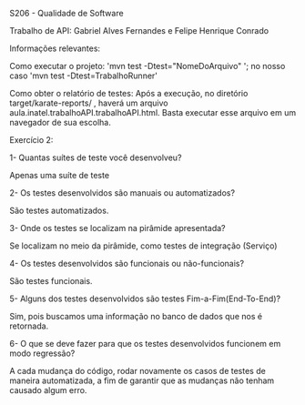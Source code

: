 S206 - Qualidade de Software

Trabalho de API: Gabriel Alves Fernandes e Felipe Henrique Conrado

Informações relevantes:

Como executar o projeto: 'mvn test -Dtest="NomeDoArquivo" '; no nosso caso 'mvn test -Dtest=TrabalhoRunner'

Como obter o relatório de testes: Após a execução, no diretório target/karate-reports/ , haverá um arquivo aula.inatel.trabalhoAPI.trabalhoAPI.html. Basta executar esse arquivo em um navegador de sua escolha. 

Exercício 2: 

1- Quantas suítes de teste você desenvolveu? 

Apenas uma suíte de teste

2- Os testes desenvolvidos são manuais ou automatizados?

São testes automatizados.

3- Onde os testes se localizam na pirâmide apresentada?

Se localizam no meio da pirâmide, como testes de integração (Serviço)

4- Os testes desenvolvidos são funcionais ou não-funcionais?

São testes funcionais.

5- Alguns dos testes desenvolvidos são testes Fim-a-Fim(End-To-End)?

Sim, pois buscamos uma informação no banco de dados que nos é retornada.

6- O que se deve fazer para que os testes desenvolvidos funcionem em modo regressão?

A cada mudança do código, rodar novamente os casos de testes de maneira automatizada, a fim de garantir que as mudanças não tenham causado algum erro.
